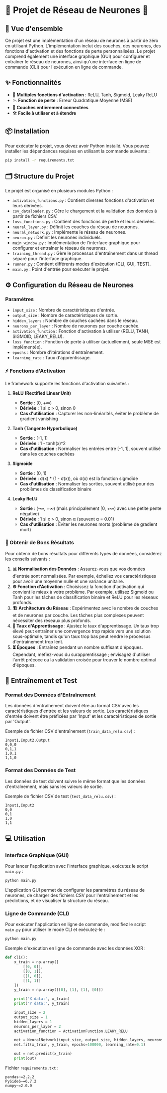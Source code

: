 
# 🌟 Projet de Réseau de Neurones 🌟

## 📝 Vue d'ensemble

Ce projet est une implémentation d'un réseau de neurones à partir de zéro en utilisant Python. L'implémentation inclut des couches, des neurones, des fonctions d'activation et des fonctions de perte personnalisées. Le projet comprend également une interface graphique (GUI) pour configurer et entraîner le réseau de neurones, ainsi qu'une interface en ligne de commande (CLI) pour l'exécution en ligne de commande.

## ✨ Fonctionnalités

- 🚀 **Multiples fonctions d'activation** : ReLU, Tanh, Sigmoid, Leaky ReLU
- 📉 **Fonction de perte** : Erreur Quadratique Moyenne (MSE)
- 🔗 **Couches entièrement connectées**
- 🛠️ **Facile à utiliser et à étendre**


## 📦 Installation

Pour exécuter le projet, vous devez avoir Python installé. Vous pouvez installer les dépendances requises en utilisant la commande suivante :

```bash
pip install -r requirements.txt
```

## 🗂️ Structure du Projet

Le projet est organisé en plusieurs modules Python :

- `activation_functions.py` : Contient diverses fonctions d'activation et leurs dérivées.
- `csv_dataloader.py` : Gère le chargement et la validation des données à partir de fichiers CSV.
- `loss_functions.py` : Contient des fonctions de perte et leurs dérivées.
- `neural_layer.py` : Définit les couches du réseau de neurones.
- `neural_network.py` : Implémente le réseau de neurones.
- `neuron.py` : Définit les neurones individuels.
- `main_window.py` : Implémentation de l'interface graphique pour configurer et entraîner le réseau de neurones.
- `training_thread.py` : Gère le processus d'entraînement dans un thread séparé pour l'interface graphique.
- `runner.py` : Contient différents modes d'exécution (CLI, GUI, TEST).
- `main.py` : Point d'entrée pour exécuter le projet.

## ⚙️ Configuration du Réseau de Neurones

### Paramètres

- `input_size` : Nombre de caractéristiques d'entrée.
- `output_size` : Nombre de caractéristiques de sortie.
- `hidden_layers` : Nombre de couches cachées dans le réseau.
- `neurons_per_layer` : Nombre de neurones par couche cachée.
- `activation_function` : Fonction d'activation à utiliser (RELU, TANH, SIGMOID, LEAKY_RELU).
- `loss_function` : Fonction de perte à utiliser (actuellement, seule MSE est implémentée).
- `epochs` : Nombre d'itérations d'entraînement.
- `learning_rate` : Taux d'apprentissage.

### ⚡ Fonctions d'Activation

Le framework supporte les fonctions d'activation suivantes :

1. **ReLU (Rectified Linear Unit)**
    - **Sortie** : [0, +∞)
    - **Dérivée** : 1 si x > 0, sinon 0
    - **Cas d'utilisation** : Capturer les non-linéarités, éviter le problème de gradient vanishing

2. **Tanh (Tangente Hyperbolique)**
    - **Sortie** : [-1, 1]
    - **Dérivée** : 1 - tanh(x)^2
    - **Cas d'utilisation** : Normaliser les entrées entre [-1, 1], souvent utilisé dans les couches cachées

3. **Sigmoïde**
    - **Sortie** : (0, 1)
    - **Dérivée** : σ(x) * (1 - σ(x)), où σ(x) est la fonction sigmoïde
    - **Cas d'utilisation** : Normaliser les sorties, souvent utilisé pour des problèmes de classification binaire

4. **Leaky ReLU**
    - **Sortie** : (-∞, +∞) (mais principalement [0, +∞) avec une petite pente négative)
    - **Dérivée** : 1 si x > 0, sinon α (souvent α = 0.01)
    - **Cas d'utilisation** : Éviter les neurones morts (problème de gradient mort)

### 🎯 Obtenir de Bons Résultats

Pour obtenir de bons résultats pour différents types de données, considérez les conseils suivants :

1. **📊 Normalisation des Données** : Assurez-vous que vos données d'entrée sont normalisées. Par exemple, échellez vos caractéristiques pour avoir une moyenne nulle et une variance unitaire.
2. **⚙️ Fonction d'Activation** : Choisissez la fonction d'activation qui convient le mieux à votre problème. Par exemple, utilisez Sigmoid ou Tanh pour les tâches de classification binaire et ReLU pour les réseaux profonds.
3. **🏗️ Architecture du Réseau** : Expérimentez avec le nombre de couches et de neurones par couche. Les tâches plus complexes peuvent nécessiter des réseaux plus profonds.
4. **🧠 Taux d'Apprentissage** : Ajustez le taux d'apprentissage. Un taux trop élevé peut entraîner une convergence trop rapide vers une solution sous-optimale, tandis qu'un taux trop bas peut rendre le processus d'entraînement trop lent.
5. **⏳ Époques** : Entraînez pendant un nombre suffisant d'époques. Cependant, méfiez-vous du surapprentissage ; envisagez d'utiliser l'arrêt précoce ou la validation croisée pour trouver le nombre optimal d'époques.


## 🚀 Entraînement et Test

### Format des Données d'Entraînement

Les données d'entraînement doivent être au format CSV avec les caractéristiques d'entrée et les valeurs de sortie. Les caractéristiques d'entrée doivent être préfixées par 'Input' et les caractéristiques de sortie par 'Output'.

Exemple de fichier CSV d'entraînement (`train_data_relu.csv`) :

```csv
Input1,Input2,Output
0,0,0
0,1,1
1,0,1
1,1,0
```

### Format des Données de Test

Les données de test doivent suivre le même format que les données d'entraînement, mais sans les valeurs de sortie.

Exemple de fichier CSV de test (`test_data_relu.csv`) :

```csv
Input1,Input2
0,0
0,1
1,0
1,1
```

## 💻 Utilisation

### Interface Graphique (GUI)

Pour lancer l'application avec l'interface graphique, exécutez le script `main.py` :

```bash
python main.py
```

L'application GUI permet de configurer les paramètres du réseau de neurones, de charger des fichiers CSV pour l'entraînement et les prédictions, et de visualiser la structure du réseau.

### Ligne de Commande (CLI)

Pour exécuter l'application en ligne de commande, modifiez le script `main.py` pour utiliser le mode CLI et exécutez-le :

```bash
python main.py
```

Exemple d'exécution en ligne de commande avec les données XOR :

```python
def cli():
    x_train = np.array([
        [[0, 0]],
        [[0, 1]],
        [[1, 0]],
        [[1, 1]]
    ])
    y_train = np.array([[0], [1], [1], [0]])

    print("X data:", x_train)
    print("Y data:", y_train)

    input_size = 2
    output_size = 1
    hidden_layers = 1
    neurons_per_layer = 2
    activation_function = ActivationFunction.LEAKY_RELU

    net = NeuralNetwork(input_size, output_size, hidden_layers, neurons_per_layer, activation_function, mse, mse_prime)
    net.fit(x_train, y_train, epochs=100000, learning_rate=0.1)

    out = net.predict(x_train)
    print(out)
```

Fichier `requirements.txt` :

```text
pandas~=2.2.2
PySide6~=6.7.2
numpy~=2.0.0
```
